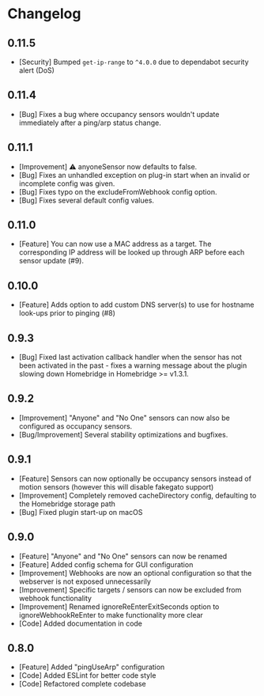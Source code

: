 # Changelog

## 0.11.5
- [Security] Bumped `get-ip-range` to `^4.0.0` due to dependabot security alert (DoS)
## 0.11.4
- [Bug] Fixes a bug where occupancy sensors wouldn't update immediately after a ping/arp status change.

## 0.11.1
- [Improvement] :warning: anyoneSensor now defaults to false.
- [Bug] Fixes an unhandled exception on plug-in start when an invalid or incomplete config was given.
- [Bug] Fixes typo on the excludeFromWebhook config option.
- [Bug] Fixes several default config values.

## 0.11.0
- [Feature] You can now use a MAC address as a target. The corresponding IP address will be looked up through ARP before each sensor update (#9).

## 0.10.0
- [Feature] Adds option to add custom DNS server(s) to use for hostname look-ups prior to pinging (#8)

## 0.9.3
- [Bug] Fixed last activation callback handler when the sensor has not been activated in the past - fixes a warning message about the plugin slowing down Homebridge in Homebridge >= v1.3.1.

## 0.9.2
- [Improvement] "Anyone" and "No One" sensors can now also be configured as occupancy sensors.
- [Bug/Improvement] Several stability optimizations and bugfixes.

## 0.9.1
- [Feature] Sensors can now optionally be occupancy sensors instead of motion sensors (however this will disable fakegato support)
- [Improvement] Completely removed cacheDirectory config, defaulting to the Homebridge storage path
- [Bug] Fixed plugin start-up on macOS

## 0.9.0
- [Feature] "Anyone" and "No One" sensors can now be renamed
- [Feature] Added config schema for GUI configuration
- [Improvement] Webhooks are now an optional configuration so that the webserver is not exposed unnecessarily
- [Improvement] Specific targets / sensors can now be excluded from webhook functionality
- [Improvement] Renamed ignoreReEnterExitSeconds option to ignoreWebhookReEnter to make functionality more clear
- [Code] Added documentation in code

## 0.8.0
- [Feature] Added "pingUseArp" configuration
- [Code] Added ESLint for better code style
- [Code] Refactored complete codebase
